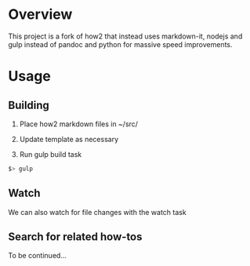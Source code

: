 # Overview

This project is a fork of how2 that instead uses markdown-it, nodejs and gulp instead of pandoc and python for massive speed improvements.

# Usage

## Building

1) Place how2 markdown files in ~/src/

2) Update template as necessary

3) Run gulp build task

``` sh
$> gulp
```

## Watch

We can also watch for file changes with the watch task

## Search for related how-tos

To be continued...
